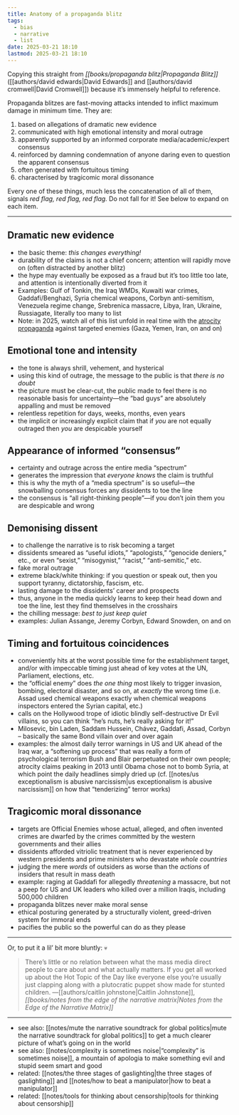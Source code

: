 ```yaml
---
title: Anatomy of a propaganda blitz
tags:
  - bias
  - narrative
  - list
date: 2025-03-21 18:10
lastmod: 2025-03-21 18:10
---
```

Copying this straight from *[[books/propaganda blitz|Propaganda Blitz]]* ([[authors/david edwards|David Edwards]] and [[authors/david cromwell|David Cromwell]]) because it’s immensely helpful to reference.

Propaganda blitzes are fast-moving attacks intended to inflict maximum damage in minimum time. They are:

1. based on allegations of dramatic new evidence
2. communicated with high emotional intensity and moral outrage
3. apparently supported by an informed corporate media/academic/expert consensus
4. reinforced by damning condemnation of anyone daring even to question the apparent consensus
5. often generated with fortuitous timing
6. characterised by tragicomic moral dissonance

Every one of these things, much less the concatenation of all of them, signals *red flag, red flag, red flag.* Do not fall for it! See below to expand on each item.

---
## ​Dramatic new evidence
- the basic theme: *this changes everything!*
- durability of the claims is not a chief concern; attention will rapidly move on (often distracted by another blitz)
- the hype may eventually be exposed as a fraud but it’s too little too late, and attention is intentionally diverted from it
- Examples: Gulf of Tonkin, the Iraq WMDs, Kuwaiti war crimes, Gaddafi/Benghazi, Syria chemical weapons, Corbyn anti-semitism, Venezuela regime change, Srebrenica massacre, Libya, Iran, Ukraine, Russiagate, literally too many to list 
- Note: in 2025, watch all of this list unfold in real time with the [atrocity propaganda](https://www.caitlinjohnst.one/p/israel-pushes-new-atrocity-narrative) against targeted enemies (Gaza, Yemen, Iran, on and on)

## Emotional tone and intensity
- the tone is always shrill, vehement, and hysterical
- using this kind of outrage, the message to the public is that *there is no doubt*
- the picture must be clear-cut, the public made to feel there is no reasonable basis for uncertainty—the “bad guys” are absolutely appalling and must be removed
- relentless repetition for days, weeks, months, even years
- the implicit or increasingly explicit claim that if *you* are not equally outraged then *you* are despicable yourself

## Appearance of informed “consensus”
- certainty and outrage across the entire media “spectrum”
- generates the impression that *everyone knows* the claim is truthful
- this is why the myth of a “media spectrum” is so useful—the snowballing consensus forces any dissidents to toe the line
- the consensus is “all right-thinking people”—if you don’t join them you are despicable and wrong

## Demonising dissent
- to challenge the narrative is to risk becoming a target
- dissidents smeared as “useful idiots,” “apologists,” “genocide deniers,” etc., or even “sexist,” “misogynist,” “racist,” “anti-semitic,” etc.
- fake moral outrage
- extreme black/white thinking: if you question or speak out, then you support tyranny, dictatorship, fascism, etc.
- lasting damage to the dissidents’ career and prospects
- thus, anyone in the media quickly learns to keep their head down and toe the line, lest they find themselves in the crosshairs
- the chilling message: *best to just keep quiet*
- examples: Julian Assange, Jeremy Corbyn, Edward Snowden, on and on

## Timing and fortuitous coincidences
- conveniently hits at the worst possible time for the establishment target, and/or with impeccable timing just ahead of key votes at the UN, Parliament, elections, etc.
- the “official enemy” does *the one thing* most likely to trigger invasion, bombing, electoral disaster, and so on, at *exactly* the wrong time (i.e. Assad used chemical weapons exactly when chemical weapons inspectors entered the Syrian capital, etc.)
- calls on the Hollywood trope of idiotic blindly self-destructive Dr Evil villains, so you can think “he’s nuts, he’s really asking for it!”
- Milosevic, bin Laden, Saddam Hussein, Chávez, Gaddafi, Assad, Corbyn – basically the same Bond villain over and over again
- examples: the almost daily terror warnings in US and UK ahead of the Iraq war, a “softening up process” that was really a form of psychological terrorism Bush and Blair perpetuated on their own people; atrocity claims peaking in 2013 until Obama chose not to bomb Syria, at which point the daily headlines simply dried up (cf. [[notes/us exceptionalism is abusive narcissism|us exceptionalism is abusive narcissism]] on how that “tenderizing” terror works)

## Tragicomic moral dissonance
- targets are Official Enemies whose actual, alleged, and often invented crimes are dwarfed by the crimes committed by the western governments and their allies
- dissidents afforded vitriolic treatment that is never experienced by western presidents and prime ministers who devastate *whole countries* 
- judging the mere *words* of outsiders as worse than the *actions* of insiders that result in mass death
- example: raging at Gaddafi for allegedly *threatening* a massacre, but not a peep for US and UK leaders who killed over a million Iraqis, including 500,000 children
- propaganda blitzes never make moral sense
- ethical posturing generated by a structurally violent, greed-driven system for immoral ends
- pacifies the public so the powerful can do as they please

---

Or, to put it a lil’ bit more bluntly: 💀

> There’s little or no relation between what the mass media direct people to care about and what actually matters. If you get all worked up about the Hot Topic of the Day like everyone else you’re usually just clapping along with a plutocratic puppet show made for stunted children. —[[authors/caitlin johnstone|Caitlin Johnstone]], *[[books/notes from the edge of the narrative matrix|Notes from the Edge of the Narrative Matrix]]*

---
- see also: [[notes/mute the narrative soundtrack for global politics|mute the narrative soundtrack for global politics]] to get a much clearer picture of what’s going on in the world
- see also: [[notes/complexity is sometimes noise|“complexity” is sometimes noise]], a mountain of apologia to make something evil and stupid seem smart and good
- related: [[notes/the three stages of gaslighting|the three stages of gaslighting]] and [[notes/how to beat a manipulator|how to beat a manipulator]]
- related: [[notes/tools for thinking about censorship|tools for thinking about censorship]]